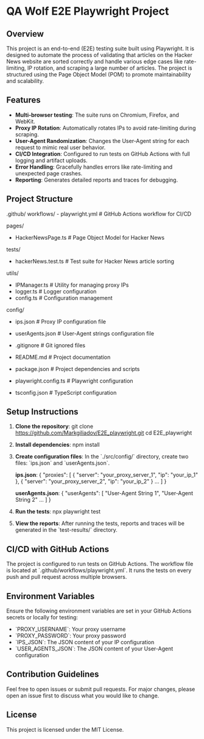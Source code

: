# QA Wolf E2E Playwright Project

## Overview

This project is an end-to-end (E2E) testing suite built using Playwright. It is designed to automate the process of validating that articles on the Hacker News website are sorted correctly and handle various edge cases like rate-limiting, IP rotation, and scraping a large number of articles. The project is structured using the Page Object Model (POM) to promote maintainability and scalability.

## Features

- **Multi-browser testing**: The suite runs on Chromium, Firefox, and WebKit.
- **Proxy IP Rotation**: Automatically rotates IPs to avoid rate-limiting during scraping.
- **User-Agent Randomization**: Changes the User-Agent string for each request to mimic real user behavior.
- **CI/CD Integration**: Configured to run tests on GitHub Actions with full logging and artifact uploads.
- **Error Handling**: Gracefully handles errors like rate-limiting and unexpected page crashes.
- **Reporting**: Generates detailed reports and traces for debugging.

## Project Structure

.github/
workflows/ - playwright.yml # GitHub Actions workflow for CI/CD

pages/

- HackerNewsPage.ts # Page Object Model for Hacker News

tests/

- hackerNews.test.ts # Test suite for Hacker News article sorting

utils/

- IPManager.ts # Utility for managing proxy IPs
- logger.ts # Logger configuration
- config.ts # Configuration management

config/

- ips.json # Proxy IP configuration file
- userAgents.json # User-Agent strings configuration file

- .gitignore # Git ignored files
- README.md # Project documentation
- package.json # Project dependencies and scripts
- playwright.config.ts # Playwright configuration
- tsconfig.json # TypeScript configuration

## Setup Instructions

1. **Clone the repository**:
   git clone https://github.com/Markgiliadov/E2E_playwright.git
   cd E2E_playwright

2. **Install dependencies**:
   npm install

3. **Create configuration files**:
   In the \`./src/config/\` directory, create two files: \`ips.json\` and \`userAgents.json\`.

   **ips.json**:
   {
   "proxies": [
   { "server": "your_proxy_server_1", "ip": "your_ip_1" },
   { "server": "your_proxy_server_2", "ip": "your_ip_2" }
   ...
   ]
   }

   **userAgents.json**:
   {
   "userAgents": [
   "User-Agent String 1",
   "User-Agent String 2"
   ...
   ]
   }

4. **Run the tests**:
   npx playwright test

5. **View the reports**:
   After running the tests, reports and traces will be generated in the \`test-results/\` directory.

## CI/CD with GitHub Actions

The project is configured to run tests on GitHub Actions. The workflow file is located at \`.github/workflows/playwright.yml\`. It runs the tests on every push and pull request across multiple browsers.

## Environment Variables

Ensure the following environment variables are set in your GitHub Actions secrets or locally for testing:

- \`PROXY_USERNAME\`: Your proxy username
- \`PROXY_PASSWORD\`: Your proxy password
- \`IPS_JSON\`: The JSON content of your IP configuration
- \`USER_AGENTS_JSON\`: The JSON content of your User-Agent configuration

## Contribution Guidelines

Feel free to open issues or submit pull requests. For major changes, please open an issue first to discuss what you would like to change.

## License

This project is licensed under the MIT License.
